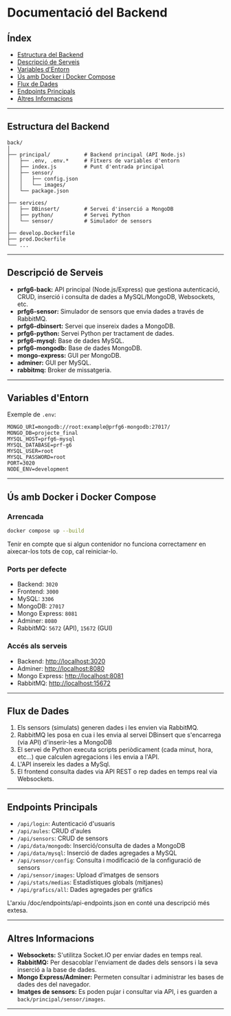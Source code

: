 # Documentació del Backend

## Índex

- [Estructura del Backend](#estructura-del-backend)
- [Descripció de Serveis](#descripció-de-serveis)
- [Variables d'Entorn](#variables-dentorn)
- [Ús amb Docker i Docker Compose](#ús-amb-docker-i-docker-compose)
- [Flux de Dades](#flux-de-dades)
- [Endpoints Principals](#endpoints-principals)
- [Altres Informacions](#altres-informacions)

---

## Estructura del Backend

```
back/
│
├── principal/           # Backend principal (API Node.js)
│   ├── .env, .env.*     # Fitxers de variables d'entorn
│   ├── index.js         # Punt d'entrada principal
│   ├── sensor/
│   │   ├── config.json
│   │   └── images/
│   └── package.json
│
├── services/
│   ├── DBinsert/        # Servei d'inserció a MongoDB
│   ├── python/          # Servei Python
│   └── sensor/          # Simulador de sensors
│
├── develop.Dockerfile
├── prod.Dockerfile
└── ...
```

---

## Descripció de Serveis

- **prfg6-back:** API principal (Node.js/Express) que gestiona autenticació, CRUD, inserció i consulta de dades a MySQL/MongoDB, Websockets, etc.
- **prfg6-sensor:** Simulador de sensors que envia dades a través de RabbitMQ.
- **prfg6-dbinsert:** Servei que insereix dades a MongoDB.
- **prfg6-python:** Servei Python per tractament de dades.
- **prfg6-mysql:** Base de dades MySQL.
- **prfg6-mongodb:** Base de dades MongoDB.
- **mongo-express:** GUI per MongoDB.
- **adminer:** GUI per MySQL.
- **rabbitmq:** Broker de missatgeria.

---

## Variables d'Entorn

Exemple de `.env`:

```
MONGO_URI=mongodb://root:example@prfg6-mongodb:27017/
MONGO_DB=projecte_final
MYSQL_HOST=prfg6-mysql
MYSQL_DATABASE=prf-g6
MYSQL_USER=root
MYSQL_PASSWORD=root
PORT=3020
NODE_ENV=development
```

---

## Ús amb Docker i Docker Compose

### Arrencada

```bash
docker compose up --build
```

Tenir en compte que si algun contenidor no funciona correctamenr en aixecar-los tots de cop, cal reiniciar-lo. 

### Ports per defecte

- Backend: `3020`
- Frontend: `3000`
- MySQL: `3306`
- MongoDB: `27017`
- Mongo Express: `8081`
- Adminer: `8080`
- RabbitMQ: `5672` (API), `15672` (GUI)

### Accés als serveis

- Backend: [http://localhost:3020](http://localhost:3020)
- Adminer: [http://localhost:8080](http://localhost:8080)
- Mongo Express: [http://localhost:8081](http://localhost:8081)
- RabbitMQ: [http://localhost:15672](http://localhost:15672)

---

## Flux de Dades

1. Els sensors (simulats) generen dades i les envien via RabbitMQ.
2. RabbitMQ les posa en cua i les envia al servei DBinsert que s'encarrega (via API) d'inserir-les a MongoDB
3. El servei de Python executa scripts periòdicament (cada minut, hora, etc...) que calculen agregacions i les envia a l'API.
4. L'API insereix les dades a MySql.
3. El frontend consulta dades via API REST o rep dades en temps real via Websockets.

---

## Endpoints Principals

- `/api/login`: Autenticació d'usuaris
- `/api/aules`: CRUD d'aules
- `/api/sensors`: CRUD de sensors
- `/api/data/mongodb`: Inserció/consulta de dades a MongoDB
- `/api/data/mysql`: Inserció de dades agregades a MySQL
- `/api/sensor/config`: Consulta i modificació de la configuració de sensors
- `/api/sensor/images`: Upload d’imatges de sensors
- `/api/stats/medias`: Estadístiques globals (mitjanes)
- `/api/grafics/all`: Dades agregades per gràfics

L'arxiu /doc/endpoints/api-endpoints.json en conté una descripció més extesa.

---

## Altres Informacions

- **Websockets:** S'utilitza Socket.IO per enviar dades en temps real.
- **RabbitMQ:** Per desacoblar l'enviament de dades dels sensors i la seva inserció a la base de dades.
- **Mongo Express/Adminer:** Permeten consultar i administrar les bases de dades des del navegador.
- **Imatges de sensors:** Es poden pujar i consultar via API, i es guarden a `back/principal/sensor/images`.

---